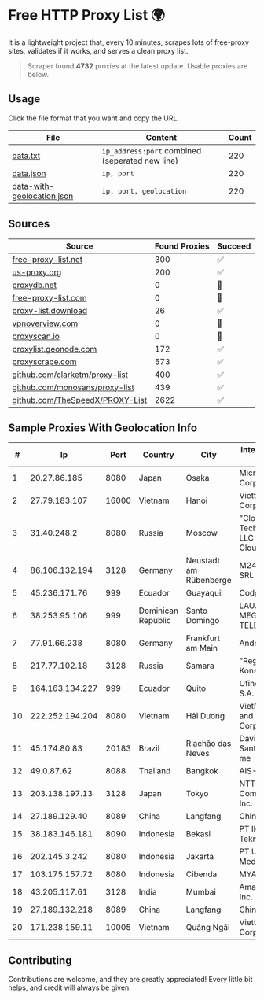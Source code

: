 
# Free HTTP Proxy List 🌍

It is a lightweight project that, every 10 minutes, scrapes lots of free-proxy sites, validates if it works, and serves a clean proxy list.


> Scraper found **4732** proxies at the latest update. Usable proxies are below.

## Usage

Click the file format that you want and copy the URL.


|File|Content|Count|
|----|-------|-----|
|[data.txt](https://raw.githubusercontent.com/themiralay/Proxy-List-World/master/data.txt)|`ip_address:port` combined (seperated new line)|220|
|[data.json](https://raw.githubusercontent.com/themiralay/Proxy-List-World/master/data.json)|`ip, port`|220|
|[data-with-geolocation.json](https://raw.githubusercontent.com/themiralay/Proxy-List-World/master/data-with-geolocation.json)|`ip, port, geolocation`|220|

## Sources

|Source|Found Proxies|Succeed|
|------|-------------|-------|
|[free-proxy-list.net](https://free-proxy-list.net)|300|✅|
|[us-proxy.org](https://www.us-proxy.org)|200|✅|
|[proxydb.net](http://proxydb.net)|0|🚫|
|[free-proxy-list.com](https://free-proxy-list.com/?page=&port=&type%5B%5D=http&type%5B%5D=https&up_time=0&search=Search)|0|🚫|
|[proxy-list.download](https://www.proxy-list.download/HTTP)|26|✅|
|[vpnoverview.com](https://vpnoverview.com/privacy/anonymous-browsing/free-proxy-servers)|0|🚫|
|[proxyscan.io](https://www.proxyscan.io)|0|🚫|
|[proxylist.geonode.com](https://proxylist.geonode.com/api/proxy-list?limit=300&page=1&sort_by=lastChecked&sort_type=desc&protocols=http,https)|172|✅|
|[proxyscrape.com](https://api.proxyscrape.com/v2/?request=displayproxies&protocol=http&timeout=10000&country=all&ssl=all&anonymity=all)|573|✅|
|[github.com/clarketm/proxy-list](https://raw.githubusercontent.com/clarketm/proxy-list/master/proxy-list-raw.txt)|400|✅|
|[github.com/monosans/proxy-list](https://raw.githubusercontent.com/monosans/proxy-list/main/proxies/http.txt)|439|✅|
|[github.com/TheSpeedX/PROXY-List](https://raw.githubusercontent.com/TheSpeedX/PROXY-List/master/http.txt)|2622|✅|


## Sample Proxies With Geolocation Info

|#|Ip|Port|Country|City|Internet Service Provider|
|-|--|----|-------|----|-------------------------|
|1|20.27.86.185|8080|Japan|Osaka|Microsoft Corporation|
|2|27.79.183.107|16000|Vietnam|Hanoi|Viettel Corporation|
|3|31.40.248.2|8080|Russia|Moscow|"Cloud Technologies" LLC trading as Cloud.ru|
|4|86.106.132.194|3128|Germany|Neustadt am Rübenberge|M247 Europe SRL|
|5|45.236.171.76|999|Ecuador|Guayaquil|Codgrec S.A.|
|6|38.253.95.106|999|Dominican Republic|Santo Domingo|LAUAM MEGARED TELECOM, S.R.L.|
|7|77.91.66.238|8080|Germany|Frankfurt am Main|Andrii Hrosh|
|8|217.77.102.18|3128|Russia|Samara|"Region Svyaz Konsalt" LLC|
|9|164.163.134.227|999|Ecuador|Quito|Ufinet Panama S.A.|
|10|222.252.194.204|8080|Vietnam|Hải Dương|VietNam Post and Telecom Corporation|
|11|45.174.80.83|20183|Brazil|Riachão das Neves|Davilson Dos Santos Correia-me|
|12|49.0.87.62|8088|Thailand|Bangkok|AIS-Fibre|
|13|203.138.197.13|3128|Japan|Tokyo|NTT PC Communications, Inc.|
|14|27.189.129.40|8089|China|Langfang|Chinanet|
|15|38.183.146.181|8090|Indonesia|Bekasi|PT Ikhlas Cipta Teknologi|
|16|202.145.3.242|8080|Indonesia|Jakarta|PT UniNET Media Sakti|
|17|103.175.157.72|8080|Indonesia|Cibenda|MYARSYILA|
|18|43.205.117.61|3128|India|Mumbai|Amazon.com, Inc.|
|19|27.189.132.218|8089|China|Langfang|Chinanet|
|20|171.238.159.11|10005|Vietnam|Quảng Ngãi|Viettel Corporation|



## Contributing

Contributions are welcome, and they are greatly appreciated! Every
little bit helps, and credit will always be given.

